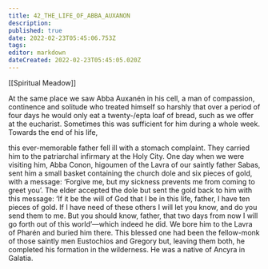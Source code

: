 ```yaml
---
title: 42_THE_LIFE_OF_ABBA_AUXANON
description: 
published: true
date: 2022-02-23T05:45:06.753Z
tags: 
editor: markdown
dateCreated: 2022-02-23T05:45:05.020Z
---
```


[[Spiritual Meadow]]
 
At the same place we saw Abba Auxanén in his cell, a man of compassion, continence and solitude who treated himself so harshly that over a period of four days he would only eat a twenty-/epta loaf of bread, such as we offer at the eucharist. Sometimes this was sufficient for him during a whole week. Towards the end of his life,  
 
this ever-memorable father fell ill with a stomach complaint. They carried him to the patriarchal infirmary at the Holy City. One day when we were visiting him, Abba Conon, higoumen of the Lavra of our saintly father Sabas, sent him a small basket containing the church dole and six pieces of gold, with a message: ‘Forgive me, but my sickness prevents me from coming to greet you’. The elder accepted the dole but sent the gold back to him with this message: ‘If it be the will of God that I be in this life, father, I have ten pieces of gold. If I have need of these others I will let you know, and do you send them to me. But you should know, father, that two days from now I will go forth out of this world’—which indeed he did. We bore him to the Lavra of Pharén and buried him there. This blessed one had been the fellow-monk of those saintly men Eustochios and Gregory but, leaving them both, he completed his formation in the wilderness. He was a native of Ancyra in Galatia. 
